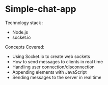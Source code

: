 # Simple-chat-app


Technology stack :
- Node.js
- socket.io

Concepts Covered:
- Using Socket.io to create web sockets
- How to send messages to clients in real time
- Handling user connection/disconnection
- Appending elements with JavaScript
- Sending messages to the server in real time
